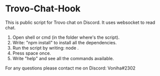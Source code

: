 # Trovo-Chat-Hook
This is public script for Trovo chat on Discord. It uses websocket to read chat.

1. Open shell or cmd (in the folder where's the script).
2. Write: "npm install" to install all the dependencies.
3. Run the script by writing: node .
4. Press space once.
5. Write "help" and see all the commands available.

For any questions please contact me on Discord: Voniha#2302
